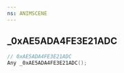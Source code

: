```yaml
---
ns: ANIMSCENE
---
```

## _0xAE5ADA4FE3E21ADC

```c
// 0xAE5ADA4FE3E21ADC
Any _0xAE5ADA4FE3E21ADC();
```

